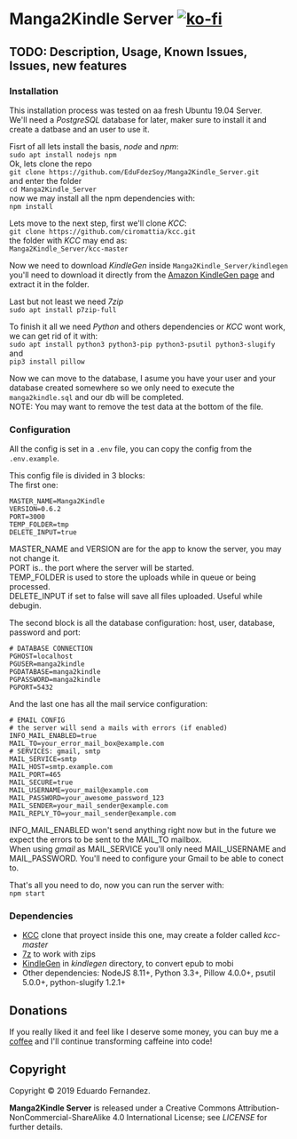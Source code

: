 # Manga2Kindle Server [![ko-fi](https://ko-fi.com/img/Kofi_Logo_Blue.svg)](https://ko-fi.com/EduFdezSoy)

## TODO: Description, Usage, Known Issues, Issues, new features

### Installation
This installation process was tested on aa fresh Ubuntu 19.04 Server.  
We'll need a *PostgreSQL* database for later, maker sure to install it and create a datbase and an user to use it.  

Fisrt of all lets install the basis, *node* and *npm*:  
`sudo apt install nodejs npm`  
Ok, lets clone the repo  
`git clone https://github.com/EduFdezSoy/Manga2Kindle_Server.git`  
and enter the folder  
`cd Manga2Kindle_Server`  
now we may install all the npm dependencies with:  
`npm install`  

Lets move to the next step, first we'll clone *KCC*:  
`git clone https://github.com/ciromattia/kcc.git`  
the folder with *KCC* may end as:  
`Manga2Kindle_Server/kcc-master`  

Now we need to download *KindleGen* inside `Manga2Kindle_Server/kindlegen`  
you'll need to download it directly from the [Amazon KindleGen page](https://www.amazon.com/gp/feature.html?ie=UTF8&docId=1000765211) and extract it in the folder.  

Last but not least we need *7zip*  
`sudo apt install p7zip-full`

To finish it all we need *Python* and others dependencies or *KCC* wont work, we can get rid of it with:  
`sudo apt install python3 python3-pip python3-psutil python3-slugify`  
and  
`pip3 install pillow`

Now we can move to the database, I asume you have your user and your database created somewhere so we only need to execute the `manga2kindle.sql` and our db will be completed.  
NOTE: You may want to remove the test data at the bottom of the file.  

### Configuration
All the config is set in a `.env` file, you can copy the config from the `.env.example`.

This config file is divided in 3 blocks:  
The first one:
```
MASTER_NAME=Manga2Kindle
VERSION=0.6.2
PORT=3000
TEMP_FOLDER=tmp
DELETE_INPUT=true
```
MASTER_NAME and VERSION are for the app to know the server, you may not change it.  
PORT is.. the port where the server will be started.  
TEMP_FOLDER is used to store the uploads while in queue or being processed.  
DELETE_INPUT if set to false will save all files uploaded. Useful while debugin.  

The second block is all the database configuration: host, user, database, password and port:
```
# DATABASE CONNECTION
PGHOST=localhost
PGUSER=manga2kindle
PGDATABASE=manga2kindle
PGPASSWORD=manga2kindle
PGPORT=5432
```

And the last one has all the mail service configuration:
```
# EMAIL CONFIG
# the server will send a mails with errors (if enabled)
INFO_MAIL_ENABLED=true
MAIL_TO=your_error_mail_box@example.com
# SERVICES: gmail, smtp
MAIL_SERVICE=smtp
MAIL_HOST=smtp.example.com
MAIL_PORT=465
MAIL_SECURE=true
MAIL_USERNAME=your_mail@example.com
MAIL_PASSWORD=your_awesome_password_123
MAIL_SENDER=your_mail_sender@example.com
MAIL_REPLY_TO=your_mail_sender@example.com
```
INFO_MAIL_ENABLED won't send anything right now but in the future we expect the errors to be sent to the MAIL_TO mailbox.  
When using *gmail* as MAIL_SERVICE you'll only need MAIL_USERNAME and MAIL_PASSWORD. You'll need to configure your Gmail to be able to conect to.  

That's all you need to do, now you can run the server with:  
`npm start`

### Dependencies
- [KCC](https://github.com/ciromattia/kcc) clone that proyect inside this one, may create a folder called _kcc-master_
- [7z](http://www.7-zip.org/download.html) to work with zips
- [KindleGen](https://www.amazon.com/gp/feature.html?ie=UTF8&docId=1000765211) in _kindlegen_ directory, to convert epub to mobi
- Other dependencies: NodeJS 8.11+, Python 3.3+, Pillow 4.0.0+, psutil 5.0.0+, python-slugify 1.2.1+

## Donations
If you really liked it and feel like I deserve some money, you can buy me a [coffee](https://ko-fi.com/EduFdezSoy) and I'll continue transforming caffeine into code!  

## Copyright
Copyright &copy; 2019 Eduardo Fernandez.  

**Manga2Kindle Server** is released under a Creative Commons Attribution-NonCommercial-ShareAlike 4.0 International License; see _LICENSE_ for further details.
